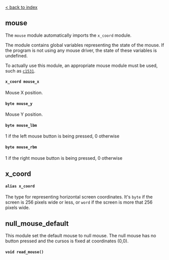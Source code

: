 [< back to index](../doc_index.md)

## mouse

The `mouse` module automatically imports the `x_coord` module.

The module contains global variables representing the state of the mouse.
If the program is not using any mouse driver, the state of these variables is undefined.

To actually use this module, an appropriate mouse module must be used, such as [`c1531`](./c64.md).

#### `x_coord mouse_x`

Mouse X position.

#### `byte mouse_y`

Mouse Y position.

#### `byte mouse_lbm`

1 if the left mouse button is being pressed, 0 otherwise

#### `byte mouse_rbm`

1 if the right mouse button is being pressed, 0 otherwise

## x_coord

#### `alias x_coord`

The type for representing horizontal screen coordinates.
It's `byte` if the screen is 256 pixels wide or less,
or `word` if the screen is more that 256 pixels wide.

## null_mouse_default

This module set the default mouse to null mouse.
The null mouse has no button pressed and the cursos is fixed at coordinates (0,0). 

#### `void read_mouse()`
